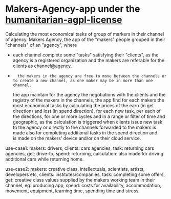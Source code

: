 # Makers-Agency-app under the [humanitarian-agpl-license](http://namzezam.wikidot.com/humanitarian-agpl-license)
Calculating the most economical tasks of group of markers in their channel of agency.
Makers Agency, the app of the "makers" people grouped in their "channels" of an "agency", where
*	each channel complete some "tasks" satisfying their "clients", as the agency is a registered organization and the makers are referable for the clients as channel@agency,
*		the makers in the agency are free to move between the channels or to create a new channel, as one maker may be in more than one channel,
	the app maintain for the agency the negotiations with the clients and the registry of the makers in the channels, 
	the app find for each makers the most economical tasks by calculating the prices of the earn (in get direction) and lost (in spend direction), for each new task, per each of the directions, for one or more cycles and in a range or filter of time and geographic, as the calculation 
		is triggered when clients issue new task to the agency or directly to the channels forwarded to the makers
		is made also for completing additional tasks in the spend direction and  
		is made on the makers' device and/or on their cloud service.

use-case1:  makers: 	drivers, 
	    clients:	cars agencies, 
	    task: 	returning cars agencies, 
	    get: 	drive-to,
	    spend: 	returning,
	    calculation: also made for driving additional cars while returning home.

use-case2:  makers: 	creative class, intellectuals, scientists, artists, developers etc,
	    clients: 	institutes/companies,
	    task: 	completing some offers, 
            get:  	creative class values supplied by the makers working team in their channel, eg: producing app,
	    spend: 	costs for availability, accommodation, movement, equipment, learning time, spending time and stress. 
